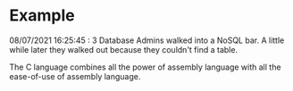 # Example

<!-- replace-with-date starts -->
08/07/2021 16:25:45 : 3 Database Admins walked into a NoSQL bar. A little while later they walked out because they couldn't find a table.
<!-- replace-with-date ends -->

<!-- replace-with-joke starts -->
The C language combines all the power of assembly language with all the ease-of-use of assembly language.
<!-- replace-with-joke ends -->